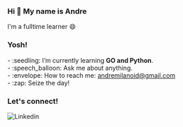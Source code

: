 ### <summary><strong>Hi :wave: My name is Andre</strong></summary>
I'm a fulltime learner :smile:

### Yosh!
<p>
    - :seedling: I’m currently learning <b>GO and Python</b>. </br>
    - :speech_balloon: Ask me about anything.</br>
    - :envelope: How to reach me: <a href="mailto:andremilanoid@gmail.com">andremilanoid@gmail.com</a>  </br>
    - :zap: Seize the day! </br>
<p>
 
### Let's connect!
<p>
<a href="https://www.linkedin.com/in/andremilano">
  <img align="left" alt="Linkedin" src="https://img.shields.io/badge/linkedin-%230077B5.svg?style=for-the-badge&logo=linkedin&logoColor=white" />
</a>
</p>
